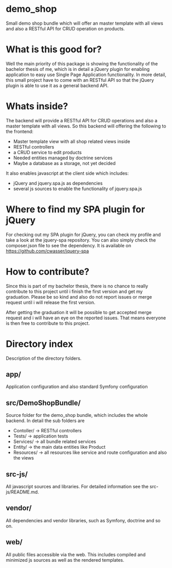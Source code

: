 demo_shop
=========

Small demo shop bundle which will offer an master template with all views and also a RESTful API for
CRUD operation on products.

# What is this good for?

Well the main priority of this package is showing the functionality of the bachelor thesis of me, which is 
in detail a jQuery plugin for enabling application to easy use Single Page Application functionality.
In more detail, this small project have to come with an RESTful API so that the jQuery plugin is able
to use it as a general backend API.

# Whats inside?

The backend will provide a RESTful API for CRUD operations and also a master template with all views.
So this backend will offering the following to the frontend:

- Master template view with all shop related views inside
- RESTful controllers
- a CRUD service to edit products
- Needed entities managed by doctrine services
- Maybe a database as a storage, not yet decided

It also enables javascript at the client side which includes:

- jQuery and jquery.spa.js as dependencies
- several js sources to enable the functionality of jquery.spa.js

# Where to find my SPA plugin for jQuery

For checking out my SPA plugin for jQuery, you can check my profile and take a look at the jquery-spa repository.
You can also simply check the composer.json file to see the dependency.
It is available on https://github.com/cwasser/jquery-spa 

# How to contribute?

Since this is part of my bachelor thesis, there is no chance to really contribute to this project until i finish the first version
and get my graduation.
Please be so kind and also do not report issues or merge request until i will release the first version.

After getting the graduation it will be possible to get accepted merge request and i will have an eye on the reported 
issues. That means everyone is then free to contribute to this project.

# Directory index
Description of the directory folders. 
## app/
Application configuration and also standard Symfony configuration

## src/DemoShopBundle/

Source folder for the demo_shop bundle, which includes the whole backend.
In detail the sub folders are
- Contoller/ -> RESTful controllers
- Tests/ -> application tests
- Services/ -> all bundle related services
- Entity/ -> the main data entities like Product
- Resources/ -> all resources like service and route configuration and also the views

## src-js/

All javascript sources and libraries.
For detailed information see the src-js/README.md.

## vendor/

All dependencies and vendor libraries, such as Symfony, doctrine and so on.

## web/

All public files accessible via the web. This includes compiled and minimized js sources as
well as the rendered templates.
